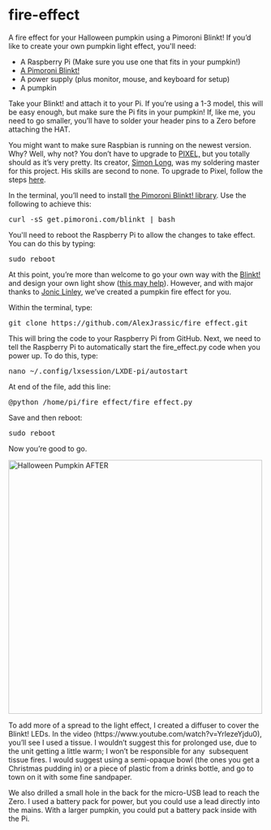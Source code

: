 # fire-effect
A fire effect for your Halloween pumpkin using a Pimoroni Blinkt!
If you’d like to create your own pumpkin light effect, you'll need:
<ul>
 	<li>A Raspberry Pi (Make sure you use one that fits in your pumpkin!)</li>
 	<li><a href="https://shop.pimoroni.com/products/blinkt">A Pimoroni Blinkt!</a></li>
 	<li>A power supply (plus monitor, mouse, and keyboard for setup)</li>
 	<li>A pumpkin</li>
</ul>
<p class="p1"><span class="s1">Take your Blinkt! and attach it to your Pi. If you’re using a 1-3 model, this will be easy enough, but make sure the Pi fits in your pumpkin! If, like me, you need to go smaller, you’ll have to solder your header pins to a Zero before attaching the HAT.</span></p>
<p class="p1"><span class="s1">You might want to make sure Raspbian is running on the newest version. Why? Well, why not? You don’t have to upgrade to <a href="https://www.raspberrypi.org/blog/introducing-pixel/">PIXEL,</a> but you totally should as it’s very pretty. Its creator, <a href="https://twitter.com/simonlong_rpi">Simon Long</a>, was my soldering master for this project. His skills are second to none. To upgrade to Pixel, follow the steps <a href="https://www.raspberrypi.org/blog/introducing-pixel/">here</a>.</span></p>
<p class="p1"><span class="s1">In the terminal, you’ll need to install <a href="https://learn.pimoroni.com/tutorial/sandyj/getting-started-with-blinkt">the Pimoroni Blinkt! library</a>. Use the following to achieve this:</span></p>

<pre>curl -sS get.pimoroni.com/blinkt | bash</pre>
You'll need to reboot the Raspberry Pi to allow the changes to take effect. You can do this by typing:
<pre>sudo reboot</pre>
<p class="p1"><span class="s1">At this point, you’re more than welcome to go your own way with the <a href="https://shop.pimoroni.com/products/blinkt">Blinkt!</a> and design your own light show (<a href="https://learn.pimoroni.com/tutorial/sandyj/getting-started-with-blinkt">this may help</a>). However, and with major thanks to <a href="https://twitter.com/jonic">Jonic Linley</a>, we’ve created a pumpkin fire effect for you.</span></p>
<p class="p1"><span class="s1">Within the terminal, type:</span></p>

<pre>git clone https://github.com/AlexJrassic/fire_effect.git</pre>
This will bring the code to your Raspberry Pi from GitHub. Next, we need to tell the Raspberry Pi to automatically start the fire_effect.py code when you power up. To do this, type:
<pre>nano ~/.config/lxsession/LXDE-pi/autostart</pre>
At end of the file, add this line:
<pre>@python /home/pi/fire_effect/fire_effect.py</pre>
Save and then reboot:
<pre>sudo reboot
</pre>
<p class="p1"><span class="s1">Now you’re good to go. </span></p>
<p class="p1"><img class="aligncenter wp-image-26300 size-large" src="https://www.raspberrypi.org/wp-content/uploads/2016/10/IMG_9917-e1477571770975-500x500.jpg" alt="Halloween Pumpkin AFTER" width="500" height="500" /></p>
<p class="p1"><span class="s1">To add more of a spread to the light effect, I created a diffuser to cover the Blinkt! LEDs. In the video (https://www.youtube.com/watch?v=YrlezeYjdu0), you’ll see I used a tissue. I wouldn’t suggest this for prolonged use, due to the unit getting a little warm; I won’t be responsible for any  subsequent tissue fires. I would suggest using a semi-opaque bowl (the ones you get a Christmas pudding in) or a piece of plastic from a drinks bottle, and go to town on it with some fine sandpaper.</span></p>
<p class="p1">We also drilled a small hole in the back for the micro-USB lead to reach the Zero. I used a battery pack for power, but you could use a lead directly into the mains. With a larger pumpkin, you could put a battery pack inside with the Pi.</p>
